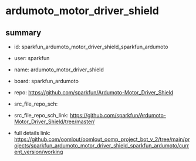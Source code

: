 # ardumoto_motor_driver_shield
 
## summary 
* id: sparkfun_ardumoto_motor_driver_shield_sparkfun_ardumoto
* user: sparkfun
* name: ardumoto_motor_driver_shield
* board: sparkfun_ardumoto
* repo: https://github.com/sparkfun/Ardumoto-Motor_Driver_Shield



* src_file_repo_sch: 
* src_file_repo_sch_link: https://github.com/sparkfun/Ardumoto-Motor_Driver_Shield/tree/master/
* full details link: https://github.com/oomlout/oomlout_oomp_project_bot_v_2/tree/main/projects/sparkfun_ardumoto_motor_driver_shield_sparkfun_ardumoto/current_version/working  







